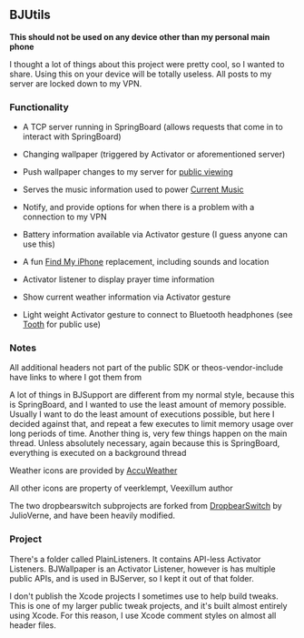 ## BJUtils

**This should not be used on any device other than my personal main phone**

I thought a lot of things about this project were pretty cool, so I wanted to share. Using this on your device will be totally useless. All posts to my server are locked down to my VPN. 

### Functionality

-  A TCP server running in SpringBoard (allows requests that come in to interact with SpringBoard)

- Changing wallpaper (triggered by Activator or aforementioned server)

- Push wallpaper changes to my server for [public viewing](https://ipadkid.cf/status/wallpaper.jpg)

- Serves the music information used to power [Current Music](https://ipadkid.cf/status/music)

- Notify, and provide options for when there is a problem with a connection to my VPN

- Battery information available via Activator gesture (I guess anyone can use this)

- A fun [Find My iPhone](https://www.apple.com/icloud/find-my-iphone/) replacement, including sounds and location

- Activator listener to display prayer time information

- Show current weather information via Activator gesture 

- Light weight Activator gesture to connect to Bluetooth headphones (see [Tooth](http://cydia.saurik.com/package/com.creaturecoding.tooth/) for public use)

### Notes

All additional headers not part of the public SDK or theos-vendor-include have links to where I got them from

A lot of things in BJSupport are different from my normal style, because this is SpringBoard, and I wanted to use the least amount of memory possible. Usually I want to do the least amount of executions possible, but here I decided against that, and repeat a few executes to limit memory usage over long periods of time. Another thing is, very few things happen on the main thread. Unless absolutely necessary, again because this is SpringBoard, everything is executed on a background thread

Weather icons are provided by [AccuWeather](https://developer.accuweather.com/weather-icons)

All other icons are property of veerklempt, Veexillum author

The two dropbearswitch subprojects are forked from [DropbearSwitch](https://github.com/julioverne/DropbearSwitch) by JulioVerne, and have been heavily modified. 

### Project

There's a folder called PlainListeners. It contains API-less Activator Listeners. BJWallpaper is an Activator Listener, however is has multiple public APIs, and is used in BJServer, so I kept it out of that folder.

I don't publish the Xcode projects I sometimes use to help build tweaks. This is one of my larger public tweak projects, and it's built almost entirely using Xcode. For this reason, I use Xcode comment styles on almost all header files.
